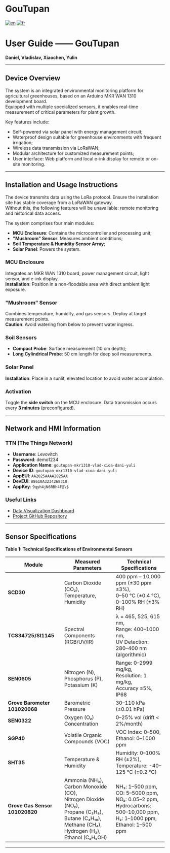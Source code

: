 # GouTupan
[![en](https://img.shields.io/badge/lang-en-red.svg)](https://github.com/dan-lara/EI-Farm/blob/master/README.md)
[![fr](https://img.shields.io/badge/lang-fr-green.svg)](https://github.com/dan-lara/EI-Farm/blob/master/README.fr.md)

# User Guide —— GouTupan  

**Daniel, Vladislav, Xiaochen, Yulin**  

---

## Device Overview  

The system is an integrated environmental monitoring platform for agricultural greenhouses, based on an Arduino MKR WAN 1310 development board.  
Equipped with multiple specialized sensors, it enables real-time measurement of critical parameters for plant growth.  

Key features include:  
- Self-powered via solar panel with energy management circuit;  
- Waterproof design suitable for greenhouse environments with frequent irrigation;  
- Wireless data transmission via LoRaWAN;  
- Modular architecture for customized measurement points;  
- User interface: Web platform and local e-ink display for remote or on-site monitoring.  

---

## Installation and Usage Instructions  

The device transmits data using the LoRa protocol. Ensure the installation site has stable coverage from a LoRaWAN gateway.  
Without this, the following features will be unavailable: remote monitoring and historical data access.  

The system comprises four main modules:  
- **MCU Enclosure**: Contains the microcontroller and processing unit;  
- **"Mushroom" Sensor**: Measures ambient conditions;  
- **Soil Temperature & Humidity Sensor Array**;  
- **Solar Panel**: Powers the system.  

### MCU Enclosure  
Integrates an MKR WAN 1310 board, power management circuit, light sensor, and e-ink display.  
**Installation**: Position in a non-floodable area with direct ambient light exposure.  

### "Mushroom" Sensor  
Combines temperature, humidity, and gas sensors. Deploy at target measurement points.  
**Caution**: Avoid watering from below to prevent water ingress.  

### Soil Sensors  
- **Compact Probe**: Surface measurement (10 cm depth);  
- **Long Cylindrical Probe**: 50 cm length for deep soil measurements.  

### Solar Panel  
**Installation**: Place in a sunlit, elevated location to avoid water accumulation.  

### Activation  
Toggle the **side switch** on the MCU enclosure. Data transmission occurs every **3 minutes** (preconfigured).  

---

## Network and HMI Information  

### TTN (The Things Network)  
- **Username**: Levovitch  
- **Password**: demo1234  
- **Application Name**: `goutupan-mkr1310-vlad-xioa-dani-yuli`  
- **Device ID**: `goutupan-mkr1310-vlad-xioa-dani-yuli`  
- **AppEUI**: `AA2025AAAA2025AA`  
- **DevEUI**: `A8610A3234268310`  
- **AppKey**: `9qyh4jN6RBh4F@\$`  

### Useful Links  
- [Data Visualization Dashboard](https://goutupan.grafana.net/public-dashboards/d0bf3f14221d4401bc8c1fea2e30d045?var-device_var=goutupan-mkr1310-yulin-4&theme=light&from=now-7d&to=now&timezone=browser)  
- [Project GitHub Repository](https://github.com/dan-lara/GouTupan)  

---

## Sensor Specifications  

**Table 1: Technical Specifications of Environmental Sensors**  

| Module                     | Measured Parameters                                                                 | Technical Specifications                                                                 |
|----------------------------|-------------------------------------------------------------------------------------|------------------------------------------------------------------------------------------|
| **SCD30**                  | Carbon Dioxide (CO₂),<br>Temperature,<br>Humidity                                   | 400 ppm – 10,000 ppm (±30 ppm ±3%),<br>0–50 °C (±0.4 °C),<br>0–100% RH (±3% RH)         |
| **TCS34725/SI1145**        | Spectral Components (RGB/UV/IR)                                                    | λ = 465, 525, 615 nm,<br>Range: 400–1000 nm,<br>UV Detection: 280–400 nm (algorithmic)  |
| **SEN0605**                | Nitrogen (N), Phosphorus (P), Potassium (K)                                        | Range: 0–2999 mg/kg,<br>Resolution: 1 mg/kg,<br>Accuracy ≤5%,<br>IP68                   |
| **Grove Barometer 101020068** | Barometric Pressure                                                             | 30–110 kPa (±0.01 hPa)                                                                 |
| **SEN0322**                | Oxygen (O₂) Concentration                                                          | 0–25% vol (drift < 2%/month)                                                          |
| **SGP40**                  | Volatile Organic Compounds (VOC)                                                   | VOC Index: 0–500,<br>Ethanol: 0–1000 ppm                                              |
| **SHT35**                  | Temperature & Humidity                                                             | Humidity: 0–100% RH (±2%),<br>Temperature: -40–125 °C (±0.2 °C)                      |
| **Grove Gas Sensor 101020820** | Ammonia (NH₃), <br>Carbon Monoxide (CO), <br>Nitrogen Dioxide (NO₂),<br>Propane (C₃H₈), <br>Butane (C₄H₁₀), <br>Methane (CH₄), <br>Hydrogen (H₂), <br>Ethanol (C₂H₅OH) | NH₃: 1–500 ppm,<br>CO: 5–5000 ppm,<br>NO₂: 0.05–2 ppm,<br>Hydrocarbons: 500–10,000 ppm,<br>H₂: 1–1000 ppm,<br>Ethanol: 1–500 ppm |

---
